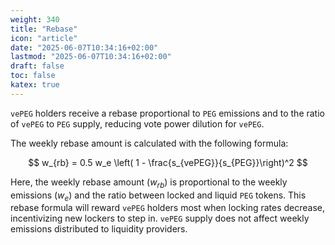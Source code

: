 ```yaml
---
weight: 340
title: "Rebase"
icon: "article"
date: "2025-06-07T10:34:16+02:00"
lastmod: "2025-06-07T10:34:16+02:00"
draft: false
toc: false
katex: true
---
```


`vePEG` holders receive a rebase proportional to `PEG` emissions and to the ratio of `vePEG` to `PEG` supply, reducing vote power dilution for `vePEG`.

The weekly rebase amount is calculated with the following formula:

$$
w_{rb} = 0.5 w_e \left( 1 - \frac{s_{vePEG}}{s_{PEG}}\right)^2
$$

Here, the weekly rebase amount ($w_{rb}$) is proportional to the weekly emissions ($w_e$) and the ratio between locked and liquid `PEG` tokens.
This rebase formula will reward `vePEG` holders most when locking rates decrease, incentivizing new lockers to step in. `vePEG` supply does not affect weekly emissions distributed to liquidity providers.
